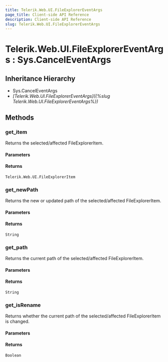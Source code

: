 ```yaml
---
title: Telerik.Web.UI.FileExplorerEventArgs
page_title: Client-side API Reference
description: Client-side API Reference
slug: Telerik.Web.UI.FileExplorerEventArgs
---
```


# Telerik.Web.UI.FileExplorerEventArgs : Sys.CancelEventArgs 

## Inheritance Hierarchy

* Sys.CancelEventArgs
* *[Telerik.Web.UI.FileExplorerEventArgs]({%slug Telerik.Web.UI.FileExplorerEventArgs%})*

## Methods

###  get_item

Returns the selected/affected FileExplorerItem.

#### Parameters

#### Returns

`Telerik.Web.UI.FileExplorerItem` 

###  get_newPath

Returns the new or updated path of the selected/affected FileExplorerItem.

#### Parameters

#### Returns

`String` 

###  get_path

Returns the current path of the selected/affected FileExplorerItem.

#### Parameters

#### Returns

`String` 

###  get_isRename

Returns whether the current path of the selected/affected FileExplorerItem is changed.

#### Parameters

#### Returns

`Boolean` 
